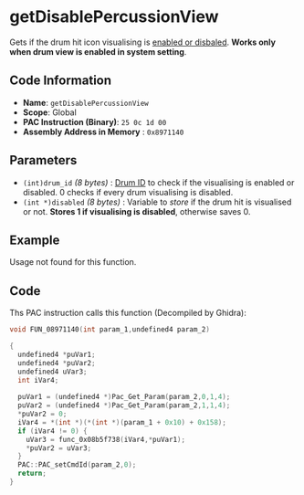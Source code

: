 # getDisablePercussionView

Gets if the drum hit icon visualising is [enabled or disbaled](./setdisablepercussionview.md). **Works only when drum view is enabled in system setting**.

## Code Information

- **Name**: `getDisablePercussionView`
- **Scope**: Global
- **PAC Instruction (Binary)**: `25 0c 1d 00`
- **Assembly Address in Memory** : `0x8971140`

## Parameters

- `(int)drum_id` *(8 bytes)* : [Drum ID](./guide/reference-table.md#drum-ids) to check if the visualising is enabled or disabled. 0 checks if every drum visualising is disabled.
- `(int *)disabled` *(8 bytes)* : Variable to *store* if the drum hit is visualised or not. **Stores 1 if visualising is disabled**, otherwise saves 0.

## Example

Usage not found for this function.

## Code

Ths PAC instruction calls this function (Decompiled by Ghidra):

```c
void FUN_08971140(int param_1,undefined4 param_2)

{
  undefined4 *puVar1;
  undefined4 *puVar2;
  undefined4 uVar3;
  int iVar4;
  
  puVar1 = (undefined4 *)Pac_Get_Param(param_2,0,1,4);
  puVar2 = (undefined4 *)Pac_Get_Param(param_2,1,1,4);
  *puVar2 = 0;
  iVar4 = *(int *)(*(int *)(param_1 + 0x10) + 0x158);
  if (iVar4 != 0) {
    uVar3 = func_0x08b5f738(iVar4,*puVar1);
    *puVar2 = uVar3;
  }
  PAC::PAC_setCmdId(param_2,0);
  return;
}
```

